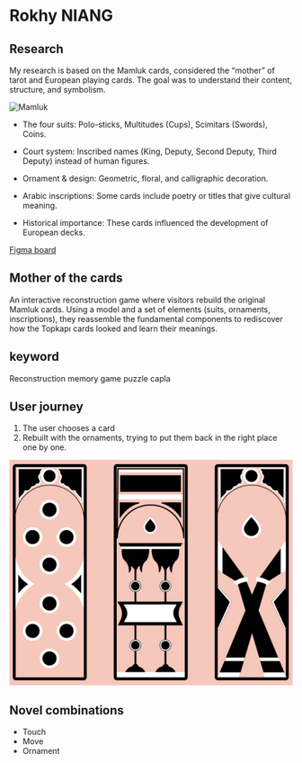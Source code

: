 # Rokhy NIANG 

## Research
My research is based on the Mamluk cards, considered the “mother” of tarot and European playing cards. The goal was to understand their content, structure, and symbolism.

![Mamluk](Images/Mamluk.PNG)

- The four suits: Polo-sticks, Multitudes (Cups), Scimitars (Swords), Coins.

- Court system: Inscribed names (King, Deputy, Second Deputy, Third Deputy) instead of human figures.

- Ornament & design: Geometric, floral, and calligraphic decoration.

- Arabic inscriptions: Some cards include poetry or titles that give cultural meaning.

- Historical importance: These cards influenced the development of European decks.

 [Figma board](https://www.figma.com/board/osUgJatgvBhelqruBGNyZp/Oracle-of-Suits?node-id=0-1&p=f&t=sfz5J7RTX9W1sgv4-0)

## Mother of the cards
An interactive reconstruction game where visitors rebuild the original Mamluk cards. Using a model and a set of elements (suits, ornaments, inscriptions), they reassemble the fundamental components to rediscover how the Topkapı cards looked and learn their meanings.

## keyword
 Reconstruction
 memory game
 puzzle 
 capla

## User journey

1. The user chooses a card
2. Rebuilt with the ornaments, trying to put them back in the right place one by one.

![Some exemple](Images/screen.PNG)

## Novel combinations

- Touch
- Move
- Ornament
